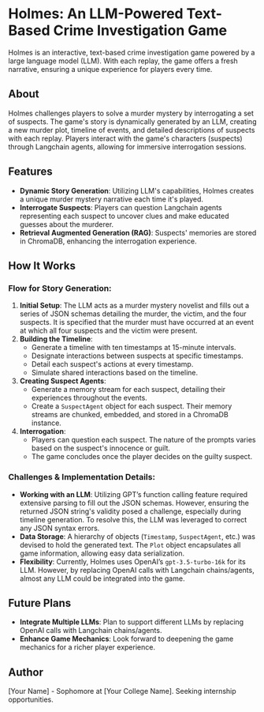 # Holmes: An LLM-Powered Text-Based Crime Investigation Game

Holmes is an interactive, text-based crime investigation game powered by a large language model (LLM). With each replay, the game offers a fresh narrative, ensuring a unique experience for players every time.

## About

Holmes challenges players to solve a murder mystery by interrogating a set of suspects. The game's story is dynamically generated by an LLM, creating a new murder plot, timeline of events, and detailed descriptions of suspects with each replay. Players interact with the game's characters (suspects) through Langchain agents, allowing for immersive interrogation sessions.

## Features

- **Dynamic Story Generation**: Utilizing LLM's capabilities, Holmes creates a unique murder mystery narrative each time it's played.
- **Interrogate Suspects**: Players can question Langchain agents representing each suspect to uncover clues and make educated guesses about the murderer.
- **Retrieval Augmented Generation (RAG)**: Suspects' memories are stored in ChromaDB, enhancing the interrogation experience.

## How It Works

### Flow for Story Generation:

1. **Initial Setup**: The LLM acts as a murder mystery novelist and fills out a series of JSON schemas detailing the murder, the victim, and the four suspects. It is specified that the murder must have occurred at an event at which all four suspects and the victim were present.
2. **Building the Timeline**: 
   - Generate a timeline with ten timestamps at 15-minute intervals.
   - Designate interactions between suspects at specific timestamps.
   - Detail each suspect's actions at every timestamp.
   - Simulate shared interactions based on the timeline.
3. **Creating Suspect Agents**:
   - Generate a memory stream for each suspect, detailing their experiences throughout the events.
   - Create a `SuspectAgent` object for each suspect. Their memory streams are chunked, embedded, and stored in a ChromaDB instance.
4. **Interrogation**:
   - Players can question each suspect. The nature of the prompts varies based on the suspect's innocence or guilt.
   - The game concludes once the player decides on the guilty suspect.

### Challenges & Implementation Details:

- **Working with an LLM**: Utilizing GPT’s function calling feature required extensive parsing to fill out the JSON schemas. However, ensuring the returned JSON string's validity posed a challenge, especially during timeline generation. To resolve this, the LLM was leveraged to correct any JSON syntax errors.
- **Data Storage**: A hierarchy of objects (`Timestamp`, `SuspectAgent`, etc.) was devised to hold the generated text. The `Plot` object encapsulates all game information, allowing easy data serialization.
- **Flexibility**: Currently, Holmes uses OpenAI’s `gpt-3.5-turbo-16k` for its LLM. However, by replacing OpenAI calls with Langchain chains/agents, almost any LLM could be integrated into the game.

## Future Plans

- **Integrate Multiple LLMs**: Plan to support different LLMs by replacing OpenAI calls with Langchain chains/agents.
- **Enhance Game Mechanics**: Look forward to deepening the game mechanics for a richer player experience.

## Author

[Your Name] - Sophomore at [Your College Name]. Seeking internship opportunities.
